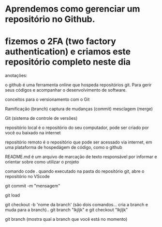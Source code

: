 # Aprendemos como gerenciar um repositório no Github.
# fizemos o 2FA (two factory authentication) e criamos este repositório completo neste dia

anotações: 

o github é uma ferramenta online que hospeda repositórios git. Para gerir seus códigos e acompanhar o desenvolvimento de software.

conceitos para o versionamento com o Git

Ramificação (branch)
captura de mudanças (commit)
mesclagem (merge)

Git (sistema de controle de versões)

repositório local é o repositório do seu computador, pode ser criado por você ou baixado na internet

repositório remoto é o repositório que pode ser acessado via internet, em uma plataforma de hospedágem de código, como o github

README.md é um arquivo de marcação de texto responsável por informar e orientar sobre como utilizar o projeto

comando code . quando executado na pasta do repositório git, abre o repositório no VScode

git commit -m "mensagem" 

git load

git checkout -b 'nome da branch' (são dois comandos... cria a branch e muda para a branch).. git branch "lkjljk" e git checkout "lkjljk"

git branch (mostra qual a branch que você está no momento)